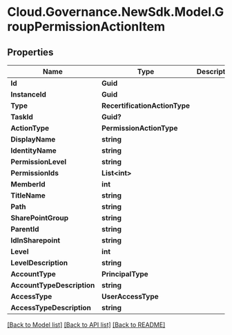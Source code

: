 # Cloud.Governance.NewSdk.Model.GroupPermissionActionItem
## Properties

Name | Type | Description | Notes
------------ | ------------- | ------------- | -------------
**Id** | **Guid** |  | [optional] 
**InstanceId** | **Guid** |  | [optional] 
**Type** | **RecertificationActionType** |  | [optional] 
**TaskId** | **Guid?** |  | [optional] 
**ActionType** | **PermissionActionType** |  | [optional] 
**DisplayName** | **string** |  | [optional] 
**IdentityName** | **string** |  | [optional] 
**PermissionLevel** | **string** |  | [optional] 
**PermissionIds** | **List&lt;int&gt;** |  | [optional] 
**MemberId** | **int** |  | [optional] 
**TitleName** | **string** |  | [optional] 
**Path** | **string** |  | [optional] 
**SharePointGroup** | **string** |  | [optional] 
**ParentId** | **string** |  | [optional] 
**IdInSharepoint** | **string** |  | [optional] 
**Level** | **int** |  | [optional] 
**LevelDescription** | **string** |  | [optional] 
**AccountType** | **PrincipalType** |  | [optional] 
**AccountTypeDescription** | **string** |  | [optional] 
**AccessType** | **UserAccessType** |  | [optional] 
**AccessTypeDescription** | **string** |  | [optional] 

[[Back to Model list]](../README.md#documentation-for-models) [[Back to API list]](../README.md#documentation-for-api-endpoints) [[Back to README]](../README.md)

